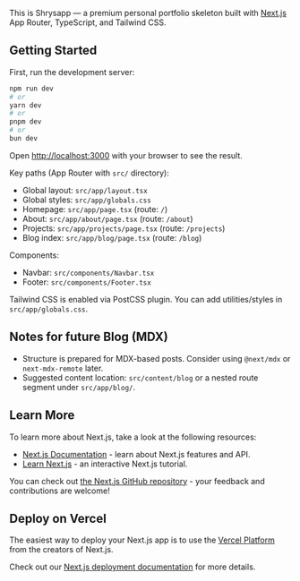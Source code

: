 This is Shrysapp — a premium personal portfolio skeleton built with [Next.js](https://nextjs.org) App Router, TypeScript, and Tailwind CSS.

## Getting Started

First, run the development server:

```bash
npm run dev
# or
yarn dev
# or
pnpm dev
# or
bun dev
```

Open [http://localhost:3000](http://localhost:3000) with your browser to see the result.

Key paths (App Router with `src/` directory):

- Global layout: `src/app/layout.tsx`
- Global styles: `src/app/globals.css`
- Homepage: `src/app/page.tsx` (route: `/`)
- About: `src/app/about/page.tsx` (route: `/about`)
- Projects: `src/app/projects/page.tsx` (route: `/projects`)
- Blog index: `src/app/blog/page.tsx` (route: `/blog`)

Components:

- Navbar: `src/components/Navbar.tsx`
- Footer: `src/components/Footer.tsx`

Tailwind CSS is enabled via PostCSS plugin. You can add utilities/styles in `src/app/globals.css`.

## Notes for future Blog (MDX)

- Structure is prepared for MDX-based posts. Consider using `@next/mdx` or `next-mdx-remote` later.
- Suggested content location: `src/content/blog` or a nested route segment under `src/app/blog/`.

## Learn More

To learn more about Next.js, take a look at the following resources:

- [Next.js Documentation](https://nextjs.org/docs) - learn about Next.js features and API.
- [Learn Next.js](https://nextjs.org/learn) - an interactive Next.js tutorial.

You can check out [the Next.js GitHub repository](https://github.com/vercel/next.js) - your feedback and contributions are welcome!

## Deploy on Vercel

The easiest way to deploy your Next.js app is to use the [Vercel Platform](https://vercel.com/new?utm_medium=default-template&filter=next.js&utm_source=create-next-app&utm_campaign=create-next-app-readme) from the creators of Next.js.

Check out our [Next.js deployment documentation](https://nextjs.org/docs/app/building-your-application/deploying) for more details.
